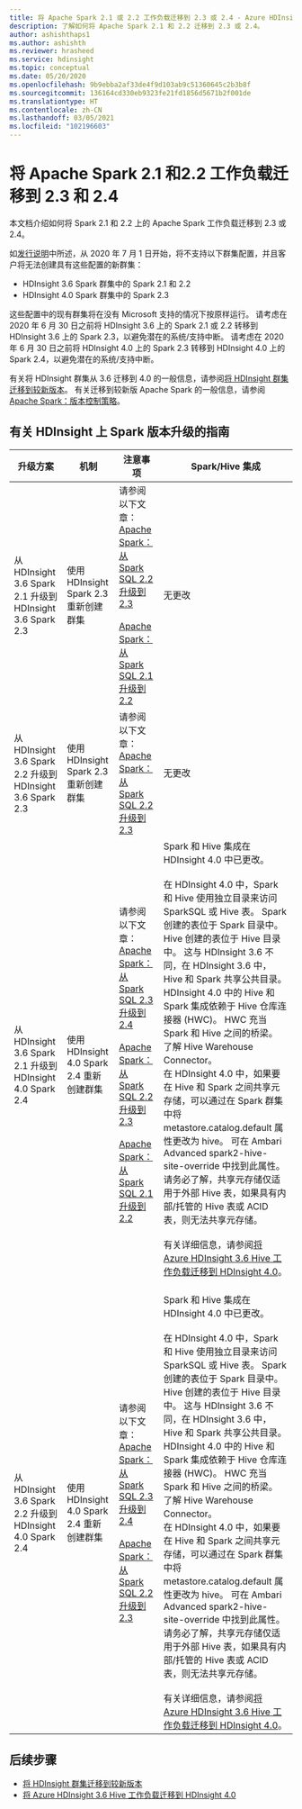 ```yaml
---
title: 将 Apache Spark 2.1 或 2.2 工作负载迁移到 2.3 或 2.4 - Azure HDInsight
description: 了解如何将 Apache Spark 2.1 和 2.2 迁移到 2.3 或 2.4。
author: ashishthaps1
ms.author: ashishth
ms.reviewer: hrasheed
ms.service: hdinsight
ms.topic: conceptual
ms.date: 05/20/2020
ms.openlocfilehash: 9b9ebba2af33de4f9d103ab9c51360645c2b3b8f
ms.sourcegitcommit: 136164cd330eb9323fe21fd1856d5671b2f001de
ms.translationtype: HT
ms.contentlocale: zh-CN
ms.lasthandoff: 03/05/2021
ms.locfileid: "102196603"
---
```

# <a name="migrate-apache-spark-21-and-22-workloads-to-23-and-24"></a>将 Apache Spark 2.1 和2.2 工作负载迁移到 2.3 和 2.4

本文档介绍如何将 Spark 2.1 和 2.2 上的 Apache Spark 工作负载迁移到 2.3 或 2.4。

如[发行说明](../hdinsight-release-notes.md#upcoming-changes)中所述，从 2020 年 7 月 1 日开始，将不支持以下群集配置，并且客户将无法创建具有这些配置的新群集：
 - HDInsight 3.6 Spark 群集中的 Spark 2.1 和 2.2
 - HDInsight 4.0 Spark 群集中的 Spark 2.3

这些配置中的现有群集将在没有 Microsoft 支持的情况下按原样运行。 请考虑在 2020 年 6 月 30 日之前将 HDInsight 3.6 上的 Spark 2.1 或 2.2 转移到 HDInsight 3.6 上的 Spark 2.3，以避免潜在的系统/支持中断。 请考虑在 2020 年 6 月 30 日之前将 HDInsight 4.0 上的 Spark 2.3 转移到 HDInsight 4.0 上的 Spark 2.4，以避免潜在的系统/支持中断。

有关将 HDInsight 群集从 3.6 迁移到 4.0 的一般信息，请参阅[将 HDInsight 群集迁移到较新版本](../hdinsight-upgrade-cluster.md)。 有关迁移到较新版 Apache Spark 的一般信息，请参阅 [Apache Spark：版本控制策略](https://spark.apache.org/versioning-policy.html)。

## <a name="guidance-on-spark-version-upgrades-on-hdinsight"></a>有关 HDInsight 上 Spark 版本升级的指南

| 升级方案 | 机制 | 注意事项 | Spark/Hive 集成 |
|------------------|-----------|--------------------|------------------------|
|从 HDInsight 3.6 Spark 2.1 升级到 HDInsight 3.6 Spark 2.3| 使用 HDInsight Spark 2.3 重新创建群集 | 请参阅以下文章： <br> [Apache Spark：从 Spark SQL 2.2 升级到 2.3](https://spark.apache.org/docs/latest/sql-migration-guide.html#upgrading-from-spark-sql-22-to-23) <br><br> [Apache Spark：从 Spark SQL 2.1 升级到 2.2](https://spark.apache.org/docs/latest/sql-migration-guide.html#upgrading-from-spark-sql-21-to-22) | 无更改 |
|从 HDInsight 3.6 Spark 2.2 升级到 HDInsight 3.6 Spark 2.3 | 使用 HDInsight Spark 2.3 重新创建群集 | 请参阅以下文章： <br> [Apache Spark：从 Spark SQL 2.2 升级到 2.3](https://spark.apache.org/docs/latest/sql-migration-guide.html#upgrading-from-spark-sql-22-to-23) | 无更改 |
| 从 HDInsight 3.6 Spark 2.1 升级到 HDInsight 4.0 Spark 2.4 | 使用 HDInsight 4.0 Spark 2.4 重新创建群集 | 请参阅以下文章： <br> [Apache Spark：从 Spark SQL 2.3 升级到 2.4](https://spark.apache.org/docs/latest/sql-migration-guide.html#upgrading-from-spark-sql-23-to-24) <br><br> [Apache Spark：从 Spark SQL 2.2 升级到 2.3](https://spark.apache.org/docs/latest/sql-migration-guide.html#upgrading-from-spark-sql-22-to-23) <br><br> [Apache Spark：从 Spark SQL 2.1 升级到 2.2](https://spark.apache.org/docs/latest/sql-migration-guide.html#upgrading-from-spark-sql-21-to-22) | Spark 和 Hive 集成在 HDInsight 4.0 中已更改。 <br><br> 在 HDInsight 4.0 中，Spark 和 Hive 使用独立目录来访问 SparkSQL 或 Hive 表。 Spark 创建的表位于 Spark 目录中。 Hive 创建的表位于 Hive 目录中。 这与 HDInsight 3.6 不同，在 HDInsight 3.6 中，Hive 和 Spark 共享公共目录。 HDInsight 4.0 中的 Hive 和 Spark 集成依赖于 Hive 仓库连接器 (HWC)。 HWC 充当 Spark 和 Hive 之间的桥梁。 了解 Hive Warehouse Connector。 <br> 在 HDInsight 4.0 中，如果要在 Hive 和 Spark 之间共享元存储，可以通过在 Spark 群集中将 metastore.catalog.default 属性更改为 hive。 可在 Ambari Advanced spark2-hive-site-override 中找到此属性。 请务必了解，共享元存储仅适用于外部 Hive 表，如果具有内部/托管的 Hive 表或 ACID 表，则无法共享元存储。 <br><br>有关详细信息，请参阅[将 Azure HDInsight 3.6 Hive 工作负载迁移到 HDInsight 4.0](../interactive-query/apache-hive-migrate-workloads.md)。<br><br> |
| 从 HDInsight 3.6 Spark 2.2 升级到 HDInsight 4.0 Spark 2.4 | 使用 HDInsight 4.0 Spark 2.4 重新创建群集 | 请参阅以下文章： <br> [Apache Spark：从 Spark SQL 2.3 升级到 2.4](https://spark.apache.org/docs/latest/sql-migration-guide.html#upgrading-from-spark-sql-23-to-24) <br><br> [Apache Spark：从 Spark SQL 2.2 升级到 2.3](https://spark.apache.org/docs/latest/sql-migration-guide.html#upgrading-from-spark-sql-22-to-23) | Spark 和 Hive 集成在 HDInsight 4.0 中已更改。 <br><br> 在 HDInsight 4.0 中，Spark 和 Hive 使用独立目录来访问 SparkSQL 或 Hive 表。 Spark 创建的表位于 Spark 目录中。 Hive 创建的表位于 Hive 目录中。 这与 HDInsight 3.6 不同，在 HDInsight 3.6 中，Hive 和 Spark 共享公共目录。 HDInsight 4.0 中的 Hive 和 Spark 集成依赖于 Hive 仓库连接器 (HWC)。 HWC 充当 Spark 和 Hive 之间的桥梁。 了解 Hive Warehouse Connector。 <br> 在 HDInsight 4.0 中，如果要在 Hive 和 Spark 之间共享元存储，可以通过在 Spark 群集中将 metastore.catalog.default 属性更改为 hive。 可在 Ambari Advanced spark2-hive-site-override 中找到此属性。 请务必了解，共享元存储仅适用于外部 Hive 表，如果具有内部/托管的 Hive 表或 ACID 表，则无法共享元存储。 <br><br>有关详细信息，请参阅[将 Azure HDInsight 3.6 Hive 工作负载迁移到 HDInsight 4.0](../interactive-query/apache-hive-migrate-workloads.md)。|

## <a name="next-steps"></a>后续步骤

* [将 HDInsight 群集迁移到较新版本](../hdinsight-upgrade-cluster.md)
* [将 Azure HDInsight 3.6 Hive 工作负载迁移到 HDInsight 4.0](../interactive-query/apache-hive-migrate-workloads.md)
